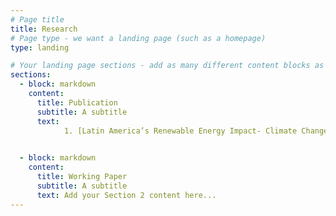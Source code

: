 ```yaml
---
# Page title
title: Research
# Page type - we want a landing page (such as a homepage)
type: landing

# Your landing page sections - add as many different content blocks as you like
sections:
  - block: markdown
    content:
      title: Publication
      subtitle: A subtitle
      text:
            1. [Latin America’s Renewable Energy Impact- Climate Change and Global Economic Consequences](https://www.mdpi.com/1996-1073/17/1/179) , 

    
  - block: markdown
    content:
      title: Working Paper
      subtitle: A subtitle
      text: Add your Section 2 content here...
---
```

